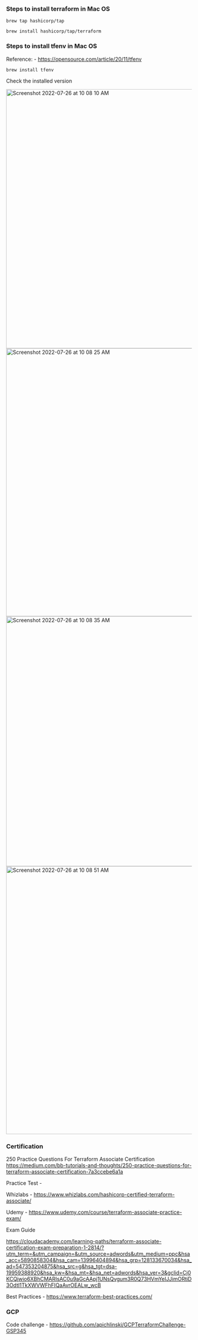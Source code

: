 
### Steps to install terraform in Mac OS

```
brew tap hashicorp/tap
```

```
brew install hashicorp/tap/terraform
```

### Steps to install tfenv in Mac OS

Reference: - https://opensource.com/article/20/11/tfenv

```
brew install tfenv 
```

Check the installed version

<img width="703" alt="Screenshot 2022-07-26 at 10 08 10 AM" src="https://user-images.githubusercontent.com/5506352/180924595-51800271-58e9-42e9-a07d-003e5f7f9b75.png">


<img width="727" alt="Screenshot 2022-07-26 at 10 08 25 AM" src="https://user-images.githubusercontent.com/5506352/180924466-a1af05ae-6477-452c-90a1-bbec9902f818.png">


<img width="678" alt="Screenshot 2022-07-26 at 10 08 35 AM" src="https://user-images.githubusercontent.com/5506352/180924347-b36580e2-5ef7-487a-b673-69fb289f2028.png">


<img width="727" alt="Screenshot 2022-07-26 at 10 08 51 AM" src="https://user-images.githubusercontent.com/5506352/180924919-696d7b5f-c1ca-4667-bba9-d0e9712719f0.png">

### Certification

250 Practice Questions For Terraform Associate Certification
https://medium.com/bb-tutorials-and-thoughts/250-practice-questions-for-terraform-associate-certification-7a3ccebe6a1a

Practice Test -

Whizlabs - https://www.whizlabs.com/hashicorp-certified-terraform-associate/

Udemy - https://www.udemy.com/course/terraform-associate-practice-exam/

Exam Guide

https://cloudacademy.com/learning-paths/terraform-associate-certification-exam-preparation-1-2814/?utm_term=&utm_campaign=&utm_source=adwords&utm_medium=ppc&hsa_acc=5890858304&hsa_cam=13996404894&hsa_grp=128133670034&hsa_ad=547353204875&hsa_src=g&hsa_tgt=dsa-19959388920&hsa_kw=&hsa_mt=&hsa_net=adwords&hsa_ver=3&gclid=Cj0KCQjwio6XBhCMARIsAC0u9aGcAApj1UNsQvgum3R0Q73HVmYeIJJimORtiD3Odtl1TkXWVWFhFIQaAvrOEALw_wcB


Best Practices - https://www.terraform-best-practices.com/

### GCP

Code challenge - https://github.com/apichlinski/GCPTerraformChallenge-GSP345


